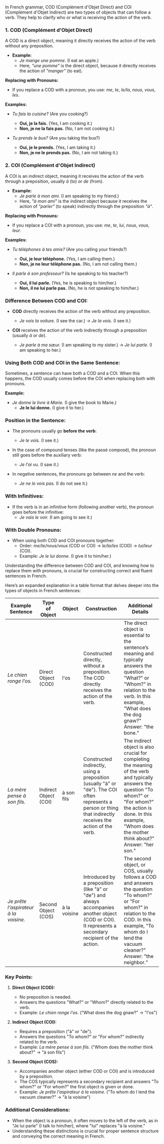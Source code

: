In French grammar, COD (Complément d'Objet Direct) and COI (Complément d'Objet Indirect) are two types of objects that can follow a verb. They help to clarify who or what is receiving the action of the verb.

### 1. **COD (Complément d'Objet Direct)**

A COD is a direct object, meaning it directly receives the action of the verb without any preposition.

- **Example:** 
  - *Je mange une pomme.* (I eat an apple.)
  - Here, *"une pomme"* is the direct object, because it directly receives the action of *"manger"* (to eat).

**Replacing with Pronouns:**

- If you replace a COD with a pronoun, you use: *me*, *te*, *le/la*, *nous*, *vous*, *les*.

**Examples:**
- *Tu fais la cuisine?* (Are you cooking?)
  - **Oui, je la fais.** (Yes, I am cooking it.)
  - **Non, je ne la fais pas.** (No, I am not cooking it.)
  
- *Tu prends le bus?* (Are you taking the bus?)
  - **Oui, je le prends.** (Yes, I am taking it.)
  - **Non, je ne le prends pas.** (No, I am not taking it.)

### 2. **COI (Complément d'Objet Indirect)**

A COI is an indirect object, meaning it receives the action of the verb through a preposition, usually *à* (to) or *de* (from).

- **Example:**
  - *Je parle à mon ami.* (I am speaking to my friend.)
  - Here, *"à mon ami"* is the indirect object because it receives the action of *"parler"* (to speak) indirectly through the preposition *"à"*.

**Replacing with Pronouns:**

- If you replace a COI with a pronoun, you use: *me*, *te*, *lui*, *nous*, *vous*, *leur*.

**Examples:**
- *Tu téléphones à tes amis?* (Are you calling your friends?)
  - **Oui, je leur téléphone.** (Yes, I am calling them.)
  - **Non, je ne leur téléphone pas.** (No, I am not calling them.)

- *Il parle à son professeur?* (Is he speaking to his teacher?)
  - **Oui, il lui parle.** (Yes, he is speaking to him/her.)
  - **Non, il ne lui parle pas.** (No, he is not speaking to him/her.)

### **Difference Between COD and COI:**

- **COD** directly receives the action of the verb without any preposition. 
  - *Je vois la voiture.* (I see the car.) → *Je la vois.* (I see it.)
  
- **COI** receives the action of the verb indirectly through a preposition (usually *à* or *de*).
  - *Je parle à ma sœur.* (I am speaking to my sister.) → *Je lui parle.* (I am speaking to her.)

### **Using Both COD and COI in the Same Sentence:**

Sometimes, a sentence can have both a COD and a COI. When this happens, the COD usually comes before the COI when replacing both with pronouns.

**Example:**
- *Je donne le livre à Marie.* (I give the book to Marie.)
  - **Je le lui donne.** (I give it to her.)

### **Position in the Sentence:**

- The pronouns usually go **before the verb**:
  - *Je le vois.* (I see it.)
  
- In the case of compound tenses (like the passé composé), the pronoun still goes before the auxiliary verb:
  - *Je l'ai vu.* (I saw it.)

- In negative sentences, the pronouns go between *ne* and the verb:
  - *Je ne le vois pas.* (I do not see it.)

### **With Infinitives:**
- If the verb is in an infinitive form (following another verb), the pronoun goes before the infinitive:
  - *Je vais le voir.* (I am going to see it.)

### **With Double Pronouns:**
- When using both COD and COI pronouns together:
  - Order: *me/te/nous/vous* (COD or COI) → *le/la/les* (COD) → *lui/leur* (COI).
  - Example: *Je le lui donne.* (I give it to him/her.)

Understanding the difference between COD and COI, and knowing how to replace them with pronouns, is crucial for constructing correct and fluent sentences in French.

Here’s an expanded explanation in a table format that delves deeper into the types of objects in French sentences:

| **Example Sentence**                            | **Type of Object**       | **Object**            | **Construction**                                                                                                                                                                                                                                   | **Additional Details**                                                                                                                                                                    |
|-------------------------------------------------|--------------------------|-----------------------|-----------------------------------------------------------------------------------------------------------------------------------------------------------------------------------------------------------------------------------------------------|-------------------------------------------------------------------------------------------------------------------------------------------------------------------------------------------|
| *Le chien ronge l'os.*                          | Direct Object (COD)      | l'os                  | Constructed directly, without a preposition. The COD directly receives the action of the verb.                                                                                                                                                    | The direct object is essential to the sentence’s meaning and typically answers the question "What?" or "Whom?" in relation to the verb. In this example, "What does the dog gnaw?" Answer: "the bone." |
| *La mère pense à son fils.*                     | Indirect Object (COI)    | à son fils            | Constructed indirectly, using a preposition (usually "à" or "de"). The COI often represents a person or thing that indirectly receives the action of the verb.                                                                                     | The indirect object is also crucial for completing the meaning of the verb and typically answers the question "To whom?" or "For whom?" the action is done. In this example, "Whom does the mother think about?" Answer: "her son." |
| *Je prête l'aspirateur à la voisine.*           | Second Object (COS)      | à la voisine          | Introduced by a preposition (like "à" or "de") and always accompanies another object (COD or COI). It represents a secondary recipient of the action.                                                                                              | The second object, or COS, usually follows a COD and answers the question "To whom?" or "For whom?" in relation to the COD. In this example, "To whom do I lend the vacuum cleaner?" Answer: "the neighbor." |

### Key Points:
1. **Direct Object (COD):**
   - No preposition is needed.
   - Answers the questions "What?" or "Whom?" directly related to the verb.
   - Example: *Le chien ronge l'os.* ("What does the dog gnaw?" → "l'os")

2. **Indirect Object (COI):**
   - Requires a preposition ("à" or "de").
   - Answers the questions "To whom?" or "For whom?" indirectly related to the verb.
   - Example: *La mère pense à son fils.* ("Whom does the mother think about?" → "à son fils")

3. **Second Object (COS):**
   - Accompanies another object (either COD or COI) and is introduced by a preposition.
   - The COS typically represents a secondary recipient and answers "To whom?" or "For whom?" the first object is given or done.
   - Example: *Je prête l'aspirateur à la voisine.* ("To whom do I lend the vacuum cleaner?" → "à la voisine")

### Additional Considerations:
- When the object is a pronoun, it often moves to the left of the verb, as in "Je lui parle" (I talk to him/her), where "lui" replaces "à la voisine."
- Understanding these distinctions is crucial for proper sentence structure and conveying the correct meaning in French.
